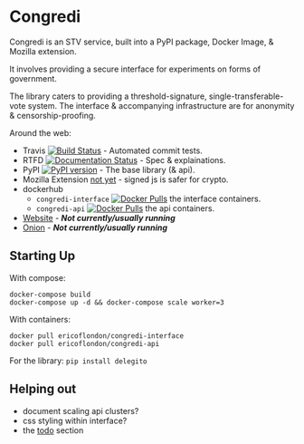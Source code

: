 # Congredi

Congredi is an STV service, built into a PyPI package, Docker Image, & Mozilla extension.

It involves providing a secure interface for experiments on forms of government.

The library caters to providing a threshold-signature, single-transferable-vote system.
The interface & accompanying infrastructure are for anonymity & censorship-proofing.

Around the web:

* Travis [![Build Status](https://travis-ci.org/Thetoxicarcade/congredi.svg?branch=master)](https://travis-ci.org/Thetoxicarcade/congredi) - Automated commit tests.
* RTFD [![Documentation Status](https://readthedocs.org/projects/congredi/badge/?version=latest)](http://congredi.readthedocs.io/en/latest/?badge=latest) - Spec & explainations.
* PyPI [![PyPI version](https://badge.fury.io/py/delegito.svg)](https://badge.fury.io/py/delegito) - The base library (& api).
* Mozilla Extension [not yet]() - signed js is safer for crypto.
* dockerhub
    * `congredi-interface` [![Docker Pulls](https://img.shields.io/docker/pulls/ericoflondon/congredi-interface.svg?maxAge=2592000)](https://hub.docker.com/r/ericoflondon/congredi-interface/) the interface containers.
    * `congredi-api` [![Docker Pulls](https://img.shields.io/docker/pulls/ericoflondon/congredi-api.svg?maxAge=2592000)](https://hub.docker.com/r/ericoflondon/congredi-api/) the api containers.
* [Website](//delegito.io) - ***Not currently/usually running***
* [Onion](//aldskfj.onion) - ***Not currently/usually running***


## Starting Up

With compose:
```
docker-compose build
docker-compose up -d && docker-compose scale worker=3
```

With containers:
```
docker pull ericoflondon/congredi-interface
docker pull ericoflondon/congredi-api
```

For the library: `pip install delegito`


## Helping out

* document scaling api clusters?
* css styling within interface?
* the [todo](docs/todo) section
